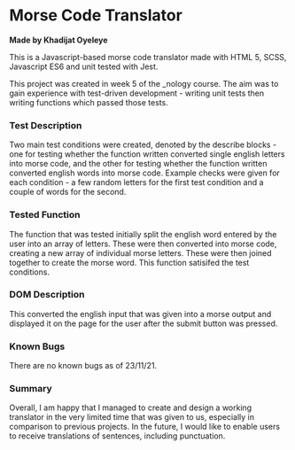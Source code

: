 # Morse Code Translator
**Made by Khadijat Oyeleye**

This is a Javascript-based morse code translator made with HTML 5, SCSS, Javascript ES6 and unit tested with Jest.

This project was created in week 5 of the _nology course. The aim was to gain experience with test-driven development - writing unit tests then writing functions which passed those tests. 

### Test Description
Two main test conditions were created, denoted by the describe blocks - one for testing whether the function written converted single english letters into morse code, and the other for testing whether the function written converted english words into morse code. Example checks were given for each condition - a few random letters for the first test condition and a couple of words for the second.

### Tested Function
The function that was tested initially split the english word entered by the user into an array of letters. These were then converted into morse code, creating a new array of individual morse letters. These were then joined together to create the morse word. This function satisifed the test conditions.

### DOM Description
This converted the english input that was given into a morse output and displayed it on the page for the user after the submit button was pressed.

### Known Bugs
There are no known bugs as of 23/11/21.

### Summary
Overall, I am happy that I managed to create and design a working translator in the very limited time that was given to us, especially in comparison to previous projects. In the future, I would like to enable users to receive translations of sentences, including punctuation.